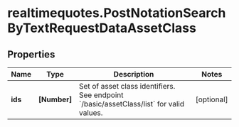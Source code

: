 # realtimequotes.PostNotationSearchByTextRequestDataAssetClass

## Properties

Name | Type | Description | Notes
------------ | ------------- | ------------- | -------------
**ids** | **[Number]** | Set of asset class identifiers. See endpoint &#x60;/basic/assetClass/list&#x60; for valid values. | [optional] 


